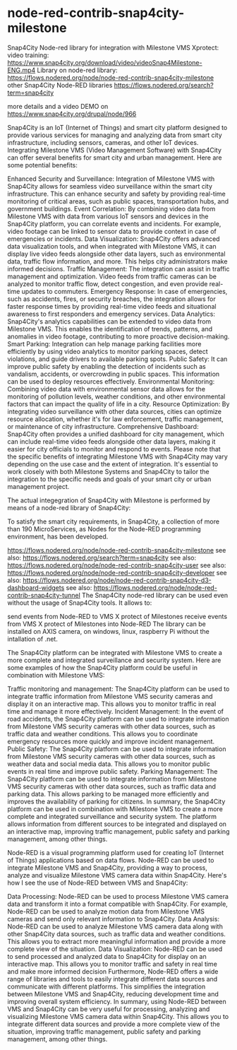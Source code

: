 # node-red-contrib-snap4city-milestone

Snap4City Node-red library for integration with Milestone VMS Xprotect: video training: https://www.snap4city.org/download/video/videoSnap4Milestone-ENG.mp4
Library on node-red library: https://flows.nodered.org/node/node-red-contrib-snap4city-milestone
other Snap4City Node-RED libraries https://flows.nodered.org/search?term=snap4city

more details and a video DEMO on https://www.snap4city.org/drupal/node/966 

Snap4City is an IoT (Internet of Things) and smart city platform designed to provide various services for managing and analyzing data from smart city infrastructure, including sensors, cameras, and other IoT devices. Integrating Milestone VMS (Video Management Software) with Snap4City can offer several benefits for smart city and urban management. Here are some potential benefits:

Enhanced Security and Surveillance: Integration of Milestone VMS with Snap4City allows for seamless video surveillance within the smart city infrastructure. This can enhance security and safety by providing real-time monitoring of critical areas, such as public spaces, transportation hubs, and government buildings.
Event Correlation: By combining video data from Milestone VMS with data from various IoT sensors and devices in the Snap4City platform, you can correlate events and incidents. For example, video footage can be linked to sensor data to provide context in case of emergencies or incidents.
Data Visualization: Snap4City offers advanced data visualization tools, and when integrated with Milestone VMS, it can display live video feeds alongside other data layers, such as environmental data, traffic flow information, and more. This helps city administrators make informed decisions.
Traffic Management: The integration can assist in traffic management and optimization. Video feeds from traffic cameras can be analyzed to monitor traffic flow, detect congestion, and even provide real-time updates to commuters.
Emergency Response: In case of emergencies, such as accidents, fires, or security breaches, the integration allows for faster response times by providing real-time video feeds and situational awareness to first responders and emergency services.
Data Analytics: Snap4City's analytics capabilities can be extended to video data from Milestone VMS. This enables the identification of trends, patterns, and anomalies in video footage, contributing to more proactive decision-making.
Smart Parking: Integration can help manage parking facilities more efficiently by using video analytics to monitor parking spaces, detect violations, and guide drivers to available parking spots.
Public Safety: It can improve public safety by enabling the detection of incidents such as vandalism, accidents, or overcrowding in public spaces. This information can be used to deploy resources effectively.
Environmental Monitoring: Combining video data with environmental sensor data allows for the monitoring of pollution levels, weather conditions, and other environmental factors that can impact the quality of life in a city.
Resource Optimization: By integrating video surveillance with other data sources, cities can optimize resource allocation, whether it's for law enforcement, traffic management, or maintenance of city infrastructure.
Comprehensive Dashboard: Snap4City often provides a unified dashboard for city management, which can include real-time video feeds alongside other data layers, making it easier for city officials to monitor and respond to events.
Please note that the specific benefits of integrating Milestone VMS with Snap4City may vary depending on the use case and the extent of integration. It's essential to work closely with both Milestone Systems and Snap4City to tailor the integration to the specific needs and goals of your smart city or urban management project. 

The actual integegration of Snap4City  with Milestone is performed by means of a node-red library of Snap4City:

To satisfy the smart city requirements, in Snap4City, a collection of more than 190 MicroServices, as Nodes for the Node-RED programming environment, has been developed.

https://flows.nodered.org/node/node-red-contrib-snap4city-milestone
see also: https://flows.nodered.org/search?term=snap4city
see also: https://flows.nodered.org/node/node-red-contrib-snap4city-user
see also: https://flows.nodered.org/node/node-red-contrib-snap4city-developer
see also: https://flows.nodered.org/node/node-red-contrib-snap4city-d3-dashboard-widgets
see also: https://flows.nodered.org/node/node-red-contrib-snap4city-tunnel
The Snap4City node-red library can be used even without the usage of Snap4City tools. It allows to:

send events from Node-RED to VMS X protect of Milestones
receive events from VMS X protect of Milestones into Node-RED
The library can be installed on AXIS camera, on windows, linux, raspberry Pi without the intallation of .net.

 The Snap4City platform can be integrated with Milestone VMS to create a more complete and integrated surveillance and security system. Here are some examples of how the Snap4City platform could be useful in combination with Milestone VMS:

Traffic monitoring and management: The Snap4City platform can be used to integrate traffic information from Milestone VMS security cameras and display it on an interactive map. This allows you to monitor traffic in real time and manage it more effectively.
Incident Management: In the event of road accidents, the Snap4City platform can be used to integrate information from Milestone VMS security cameras with other data sources, such as traffic data and weather conditions. This allows you to coordinate emergency resources more quickly and improve incident management.
Public Safety: The Snap4City platform can be used to integrate information from Milestone VMS security cameras with other data sources, such as weather data and social media data. This allows you to monitor public events in real time and improve public safety.
Parking Management: The Snap4City platform can be used to integrate information from Milestone VMS security cameras with other data sources, such as traffic data and parking data. This allows parking to be managed more efficiently and improves the availability of parking for citizens.
In summary, the Snap4City platform can be used in combination with Milestone VMS to create a more complete and integrated surveillance and security system. The platform allows information from different sources to be integrated and displayed on an interactive map, improving traffic management, public safety and parking management, among other things.

Node-RED is a visual programming platform used for creating IoT (Internet of Things) applications based on data flows. Node-RED can be used to integrate Milestone VMS and Snap4City, providing a way to process, analyze and visualize Milestone VMS camera data within Snap4City. Here's how I see the use of Node-RED between VMS and Snap4City:

Data Processing: Node-RED can be used to process Milestone VMS camera data and transform it into a format compatible with Snap4City. For example, Node-RED can be used to analyze motion data from Milestone VMS cameras and send only relevant information to Snap4City.
Data Analysis: Node-RED can be used to analyze Milestone VMS camera data along with other Snap4City data sources, such as traffic data and weather conditions. This allows you to extract more meaningful information and provide a more complete view of the situation.
Data Visualization: Node-RED can be used to send processed and analyzed data to Snap4City for display on an interactive map. This allows you to monitor traffic and safety in real time and make more informed decision
Furthermore, Node-RED offers a wide range of libraries and tools to easily integrate different data sources and communicate with different platforms. This simplifies the integration between Milestone VMS and Snap4City, reducing development time and improving overall system efficiency. In summary, using Node-RED between VMS and Snap4City can be very useful for processing, analyzing and visualizing Milestone VMS camera data within Snap4City. This allows you to integrate different data sources and provide a more complete view of the situation, improving traffic management, public safety and parking management, among other things.
